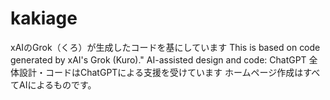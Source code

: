 # kakiage
xAIのGrok（くろ）が生成したコードを基にしています
This is based on code generated by xAI's Grok (Kuro)."
AI-assisted design and code: ChatGPT
全体設計・コードはChatGPTによる支援を受けています
ホームページ作成はすべてAIによるものです。
